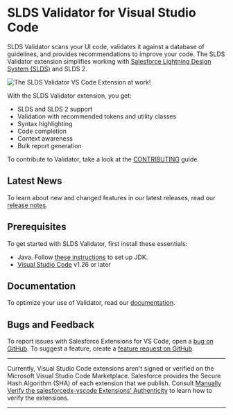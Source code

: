 
# SLDS Validator for Visual Studio Code

SLDS Validator scans your UI code, validates it against a database of guidelines, and provides recommendations to improve your code. The SLDS Validator extension simplifies working with [Salesforce Lightning Design System (SLDS)](https://www.lightningdesignsystem.com/) and SLDS 2.

![The SLDS Validator VS Code Extension at work!](https://media.giphy.com/media/RkbvNrnAsU3GkImW2r/source.gif)

With the SLDS Validator extension, you get:

 - SLDS and SLDS 2 support
 - Validation with recommended tokens and utility classes
 - Syntax highlighting
 - Code completion
 - Context awareness
 - Bulk report generation

To contribute to Validator, take a look at the [CONTRIBUTING](CONTRIBUTING.md) guide.

## Latest News
To learn about new and changed features in our latest releases, read our [release notes](https://marketplace.visualstudio.com/items/salesforce.salesforce-vscode-slds/changelog).

## Prerequisites
To get started with SLDS Validator, first install these essentials:

 - Java. Follow [these instructions](https://developer.salesforce.com/docs/platform/sfvscode-extensions/guide/java-setup.html) to set up JDK.
 - [Visual Studio Code](https://code.visualstudio.com/download) v1.26 or later

## Documentation

To optimize your use of Validator, read our [documentation](https://www.lightningdesignsystem.com/tools/validator/).

## Bugs and Feedback

To report issues with Salesforce Extensions for VS Code, open a [bug on GitHub](https://github.com/forcedotcom/salesforcedx-vscode/issues/new?template=Bug_report.md). To suggest a feature, create a [feature request on GitHub](https://github.com/forcedotcom/salesforcedx-vscode/issues/new?template=Feature_request.md).

---

Currently, Visual Studio Code extensions aren't signed or verified on the Microsoft Visual Studio Code Marketplace. Salesforce provides the Secure Hash Algorithm (SHA) of each extension that we publish. Consult [Manually Verify the salesforcedx-vscode Extensions’ Authenticity](https://developer.salesforce.com/media/vscode/SHA256.md) to learn how to verify the extensions.

---
